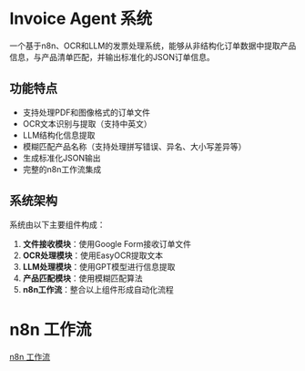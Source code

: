 # Invoice Agent 系统

一个基于n8n、OCR和LLM的发票处理系统，能够从非结构化订单数据中提取产品信息，与产品清单匹配，并输出标准化的JSON订单信息。

## 功能特点

- 支持处理PDF和图像格式的订单文件
- OCR文本识别与提取（支持中英文）
- LLM结构化信息提取
- 模糊匹配产品名称（支持处理拼写错误、异名、大小写差异等）
- 生成标准化JSON输出
- 完整的n8n工作流集成

## 系统架构

系统由以下主要组件构成：

1. **文件接收模块**：使用Google Form接收订单文件
2. **OCR处理模块**：使用EasyOCR提取文本
3. **LLM处理模块**：使用GPT模型进行信息提取
4. **产品匹配模块**：使用模糊匹配算法
5. **n8n工作流**：整合以上组件形成自动化流程

# n8n 工作流

[n8n 工作流](docs/n8n_workflow.md)
